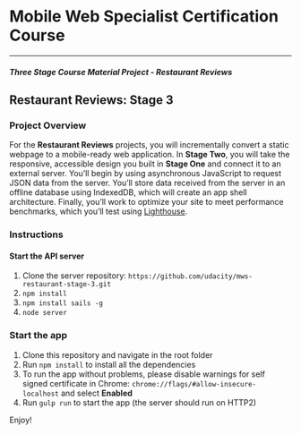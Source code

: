 
# Mobile Web Specialist Certification Course

---

#### _Three Stage Course Material Project - Restaurant Reviews_

  

## Restaurant Reviews: Stage 3
### Project Overview
For the **Restaurant Reviews** projects, you will incrementally convert a static webpage to a mobile-ready web application. In **Stage Two**, you will take the responsive, accessible design you built in **Stage One** and connect it to an external server. You’ll begin by using asynchronous JavaScript to request JSON data from the server. You’ll store data received from the server in an offline database using IndexedDB, which will create an app shell architecture. Finally, you’ll work to optimize your site to meet performance benchmarks, which you’ll test using [Lighthouse](https://developers.google.com/web/tools/lighthouse/).


### Instructions
#### Start the API server
1. Clone the server repository: `https://github.com/udacity/mws-restaurant-stage-3.git`
2. `npm install`
3. `npm install sails -g`
4. `node server`
### Start the app 
1. Clone this repository and navigate in the root folder
2. Run `npm install` to install all the dependencies
3. To run the app without problems, please disable warnings for self signed certificate in Chrome:
`chrome://flags/#allow-insecure-localhost` and select **Enabled**
2. Run `gulp run` to start the app (the server should run on HTTP2)

Enjoy!
